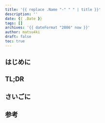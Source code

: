 ```yaml
---
title: '{{ replace .Name "-" " " | title }}'
description: ''
date: {{ .Date }}
tags: []
archives: '{{ dateFormat "2006" now }}'
author: matsu4ki
draft: false
toc: true
---
```

## はじめに

## TL;DR

## さいごに

## 参考
